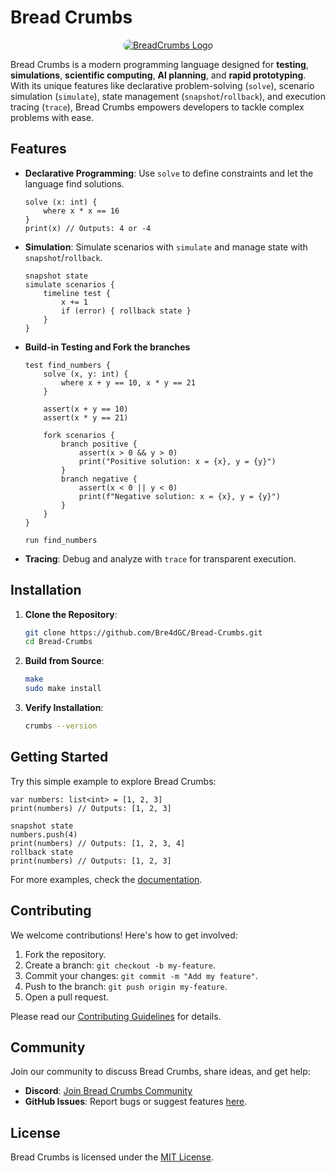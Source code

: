 # Bread Crumbs

<div align="center">
  <a href="https://ibb.co/PvSG5cCn">
    <img src="https://i.ibb.co/VcKYvgBZ/file-000000004554620a8bfedbbf332477e8.png" alt="BreadCrumbs Logo" style="border-radius: 50px;" border="0">
  </a>
</div>

Bread Crumbs is a modern programming language designed for **testing**, **simulations**, **scientific computing**, **AI planning**, and **rapid prototyping**. With its unique features like declarative problem-solving (`solve`), scenario simulation (`simulate`), state management (`snapshot`/`rollback`), and execution tracing (`trace`), Bread Crumbs empowers developers to tackle complex problems with ease.

## Features

- **Declarative Programming**: Use `solve` to define constraints and let the language find solutions.
  ```brc
  solve (x: int) {
      where x * x == 16
  }
  print(x) // Outputs: 4 or -4
  ```
- **Simulation**: Simulate scenarios with `simulate` and manage state with `snapshot`/`rollback`.
  ```brc
  snapshot state
  simulate scenarios {
      timeline test {
          x += 1
          if (error) { rollback state }
      }
  }
  ```
- **Build-in Testing and Fork the branches**
  ```brc
  test find_numbers {
      solve (x, y: int) {
          where x + y == 10, x * y == 21
      }

      assert(x + y == 10)
      assert(x * y == 21)

      fork scenarios {
          branch positive {
              assert(x > 0 && y > 0)
              print("Positive solution: x = {x}, y = {y}")
          }
          branch negative {
              assert(x < 0 || y < 0)
              print(f"Negative solution: x = {x}, y = {y}")
          }
      }
  }

  run find_numbers
  ```
- **Tracing**: Debug and analyze with `trace` for transparent execution.

## Installation

1. **Clone the Repository**:
   ```bash
   git clone https://github.com/Bre4dGC/Bread-Crumbs.git
   cd Bread-Crumbs
   ```

2. **Build from Source**:
   ```bash
   make
   sudo make install
   ```

3. **Verify Installation**:
   ```bash
   crumbs --version
   ```

## Getting Started

Try this simple example to explore Bread Crumbs:

```brc
var numbers: list<int> = [1, 2, 3]
print(numbers) // Outputs: [1, 2, 3]

snapshot state
numbers.push(4)
print(numbers) // Outputs: [1, 2, 3, 4]
rollback state
print(numbers) // Outputs: [1, 2, 3]
```

For more examples, check the [documentation](https://bread-crumbs.org/docs).

## Contributing

We welcome contributions! Here's how to get involved:

1. Fork the repository.
2. Create a branch: `git checkout -b my-feature`.
3. Commit your changes: `git commit -m "Add my feature"`.
4. Push to the branch: `git push origin my-feature`.
5. Open a pull request.

Please read our [Contributing Guidelines](CONTRIBUTING.md) for details.

## Community

Join our community to discuss Bread Crumbs, share ideas, and get help:

- **Discord**: [Join Bread Crumbs Community](https://discord.gg/Z6jHnjXm)
- **GitHub Issues**: Report bugs or suggest features [here](https://github.com/Bre4dGC/Bread-Crumbs/issues).

## License

Bread Crumbs is licensed under the [MIT License](LICENSE).